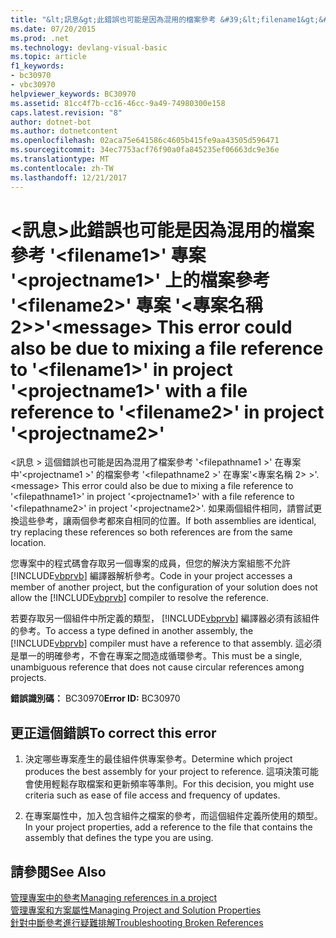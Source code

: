```yaml
---
title: "&lt;訊息&gt;此錯誤也可能是因為混用的檔案參考 &#39;&lt;filename1&gt;&#39; 專案 &#39;&lt;projectname1&gt;&#39; 上的檔案參考 &#39;&lt;filename2&gt;&#39; 專案 &#39;&lt;專案名稱 2>&gt;&#39;"
ms.date: 07/20/2015
ms.prod: .net
ms.technology: devlang-visual-basic
ms.topic: article
f1_keywords:
- bc30970
- vbc30970
helpviewer_keywords: BC30970
ms.assetid: 81cc4f7b-cc16-46cc-9a49-74980300e158
caps.latest.revision: "8"
author: dotnet-bot
ms.author: dotnetcontent
ms.openlocfilehash: 02aca75e641586c4605b415fe9aa43505d596471
ms.sourcegitcommit: 34ec7753acf76f90a0fa845235ef06663dc9e36e
ms.translationtype: MT
ms.contentlocale: zh-TW
ms.lasthandoff: 12/21/2017
---
```

# <a name="ltmessagegt-this-error-could-also-be-due-to-mixing-a-file-reference-to-39ltfilename1gt39-in-project-39ltprojectname1gt39-with-a-file-reference-to-39ltfilename2gt39-in-project-39ltprojectname2gt39"></a><span data-ttu-id="aa7a8-102">&lt;訊息&gt;此錯誤也可能是因為混用的檔案參考 &#39;&lt;filename1&gt;&#39; 專案 &#39;&lt;projectname1&gt;&#39; 上的檔案參考 &#39;&lt;filename2&gt;&#39; 專案 &#39;&lt;專案名稱 2>&gt;&#39;</span><span class="sxs-lookup"><span data-stu-id="aa7a8-102">&lt;message&gt; This error could also be due to mixing a file reference to &#39;&lt;filename1&gt;&#39; in project &#39;&lt;projectname1&gt;&#39; with a file reference to &#39;&lt;filename2&gt;&#39; in project &#39;&lt;projectname2&gt;&#39;</span></span>
<span data-ttu-id="aa7a8-103">\<訊息 > 這個錯誤也可能是因為混用了檔案參考 '\<filepathname1 >' 在專案中'\<projectname1 >' 的檔案參考 '\<filepathname2 >' 在專案'\<專案名稱 2> >'.</span><span class="sxs-lookup"><span data-stu-id="aa7a8-103">\<message> This error could also be due to mixing a file reference to '\<filepathname1>' in project '\<projectname1>' with a file reference to '\<filepathname2>' in project '\<projectname2>'.</span></span>  <span data-ttu-id="aa7a8-104">如果兩個組件相同，請嘗試更換這些參考，讓兩個參考都來自相同的位置。</span><span class="sxs-lookup"><span data-stu-id="aa7a8-104">If both assemblies are identical, try replacing these references so both references are from the same location.</span></span>  
  
 <span data-ttu-id="aa7a8-105">您專案中的程式碼會存取另一個專案的成員，但您的解決方案組態不允許 [!INCLUDE[vbprvb](~/includes/vbprvb-md.md)] 編譯器解析參考。</span><span class="sxs-lookup"><span data-stu-id="aa7a8-105">Code in your project accesses a member of another project, but the configuration of your solution does not allow the [!INCLUDE[vbprvb](~/includes/vbprvb-md.md)] compiler to resolve the reference.</span></span>  
  
 <span data-ttu-id="aa7a8-106">若要存取另一個組件中所定義的類型， [!INCLUDE[vbprvb](~/includes/vbprvb-md.md)] 編譯器必須有該組件的參考。</span><span class="sxs-lookup"><span data-stu-id="aa7a8-106">To access a type defined in another assembly, the [!INCLUDE[vbprvb](~/includes/vbprvb-md.md)] compiler must have a reference to that assembly.</span></span> <span data-ttu-id="aa7a8-107">這必須是單一的明確參考，不會在專案之間造成循環參考。</span><span class="sxs-lookup"><span data-stu-id="aa7a8-107">This must be a single, unambiguous reference that does not cause circular references among projects.</span></span>  
  
 <span data-ttu-id="aa7a8-108">**錯誤識別碼：** BC30970</span><span class="sxs-lookup"><span data-stu-id="aa7a8-108">**Error ID:** BC30970</span></span>  
  
## <a name="to-correct-this-error"></a><span data-ttu-id="aa7a8-109">更正這個錯誤</span><span class="sxs-lookup"><span data-stu-id="aa7a8-109">To correct this error</span></span>  
  
1.  <span data-ttu-id="aa7a8-110">決定哪些專案產生的最佳組件供專案參考。</span><span class="sxs-lookup"><span data-stu-id="aa7a8-110">Determine which project produces the best assembly for your project to reference.</span></span> <span data-ttu-id="aa7a8-111">這項決策可能會使用輕鬆存取檔案和更新頻率等準則。</span><span class="sxs-lookup"><span data-stu-id="aa7a8-111">For this decision, you might use criteria such as ease of file access and frequency of updates.</span></span>  
  
2.  <span data-ttu-id="aa7a8-112">在專案屬性中，加入包含組件之檔案的參考，而這個組件定義所使用的類型。</span><span class="sxs-lookup"><span data-stu-id="aa7a8-112">In your project properties, add a reference to the file that contains the assembly that defines the type you are using.</span></span>  
  
## <a name="see-also"></a><span data-ttu-id="aa7a8-113">請參閱</span><span class="sxs-lookup"><span data-stu-id="aa7a8-113">See Also</span></span>  
 [<span data-ttu-id="aa7a8-114">管理專案中的參考</span><span class="sxs-lookup"><span data-stu-id="aa7a8-114">Managing references in a project</span></span>](/visualstudio/ide/managing-references-in-a-project)  
 [<span data-ttu-id="aa7a8-115">管理專案和方案屬性</span><span class="sxs-lookup"><span data-stu-id="aa7a8-115">Managing Project and Solution Properties</span></span>](/visualstudio/ide/managing-project-and-solution-properties)  
 [<span data-ttu-id="aa7a8-116">針對中斷參考進行疑難排解</span><span class="sxs-lookup"><span data-stu-id="aa7a8-116">Troubleshooting Broken References</span></span>](/visualstudio/ide/troubleshooting-broken-references)
